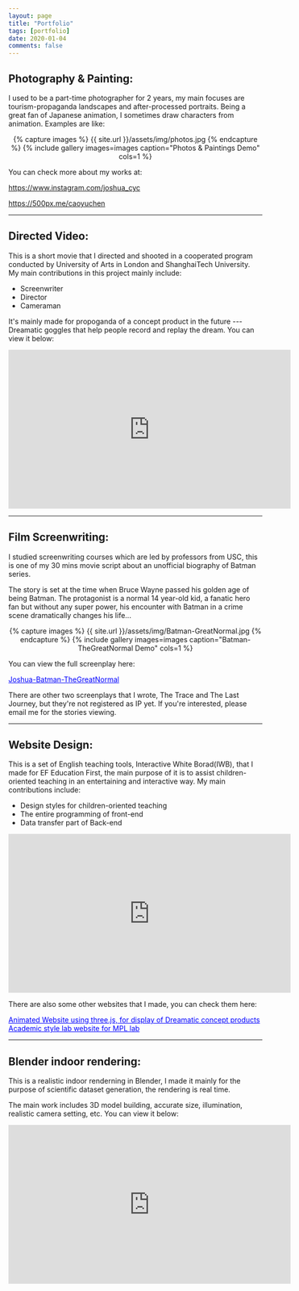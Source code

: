 ```yaml
---
layout: page
title: "Portfolio"
tags: [portfolio]
date: 2020-01-04
comments: false
---
```



## Photography & Painting: 

I used to be a part-time photographer for 2 years, my main focuses are tourism-propaganda landscapes and after-processed portraits. Being a great fan of Japanese animation, I sometimes draw characters from animation. Examples are like:

<center>
{% capture images %}
	{{ site.url }}/assets/img/photos.jpg
{% endcapture %}
{% include gallery images=images caption="Photos & Paintings Demo" cols=1 %} 
</center>

You can check more about my works at:  

<a href="https://www.instagram.com/joshua_cyc" target="_blank" style="color:blue">https://www.instagram.com/joshua_cyc</a>  

<a href="https://500px.me/caoyuchen" target="_blank" style="color:blue">https://500px.me/caoyuchen</a>

***

## Directed Video:

This is a short movie that I directed and shooted in a cooperated program conducted by University of Arts in London and ShanghaiTech University. My main contributions in this project mainly include:  

- Screenwriter  
- Director  
- Cameraman  

It's mainly made for propoganda of a concept product in the future --- Dreamatic goggles that help people record and replay the dream. You can view it below:  

<iframe width="560" height="315" src="https://www.youtube.com/embed/BuGByuTweKs" frameborder="0" allow="accelerometer; autoplay; encrypted-media; gyroscope; picture-in-picture" allowfullscreen></iframe>

***

## Film Screenwriting:  

I studied screenwriting courses which are led by professors from USC, this is one of my 30 mins movie script about an unofficial biography of Batman series.   

The story is set at the time when Bruce Wayne passed his golden age of being Batman. The protagonist is a normal 14 year-old kid, a fanatic hero fan but without any super power, his encounter with Batman in a crime scene dramatically changes his life...  

<center>
{% capture images %}
	{{ site.url }}/assets/img/Batman-GreatNormal.jpg
{% endcapture %}
{% include gallery images=images caption="Batman-TheGreatNormal Demo" cols=1 %}
</center>  

You can view the full screenplay here:  

<a href="https://drive.google.com/file/d/1AsbFjWnSb9wbsEJpaNeeAZErSJWrjFaI/view" target="_blank" style="color:blue">Joshua-Batman-TheGreatNormal</a>  

There are other two screenplays that I wrote, The Trace and The Last Journey, but they're not registered as IP yet. If you're interested, please email me for the stories viewing.  

***

## Website Design:  

This is a set of English teaching tools, Interactive White Borad(IWB), that I made for EF Education First, the main purpose of it is to assist children-oriented teaching in an entertaining and interactive way. My main contributions include:  

- Design styles for children-oriented teaching
- The entire programming of front-end
- Data transfer part of Back-end

<iframe width="560" height="315" src="https://www.youtube.com/embed/0_Hi4KPP46A" frameborder="0" allow="accelerometer; autoplay; encrypted-media; gyroscope; picture-in-picture" allowfullscreen></iframe>  

There are also some other websites that I made, you can check them here:  

<a href="https://caoyuchen.github.io/Dreamatic/" target="_blank" style="color:blue">Animated Website using three.js, for display of Dreamatic concept products</a>  
<a href="http://mpl.sist.shanghaitech.edu.cn/" style="color:blue">Academic style lab website for MPL lab</a>  

***

## Blender indoor rendering:  

This is a realistic indoor renderning in Blender, I made it mainly for the purpose of scientific dataset generation, the rendering is real time.  

The main work includes 3D model building, accurate size, illumination, realistic camera setting, etc. You can view it below:  

<iframe width="560" height="315" src="https://www.youtube.com/embed/3vrjjfpUNiM" frameborder="0" allow="accelerometer; autoplay; encrypted-media; gyroscope; picture-in-picture" allowfullscreen></iframe>


